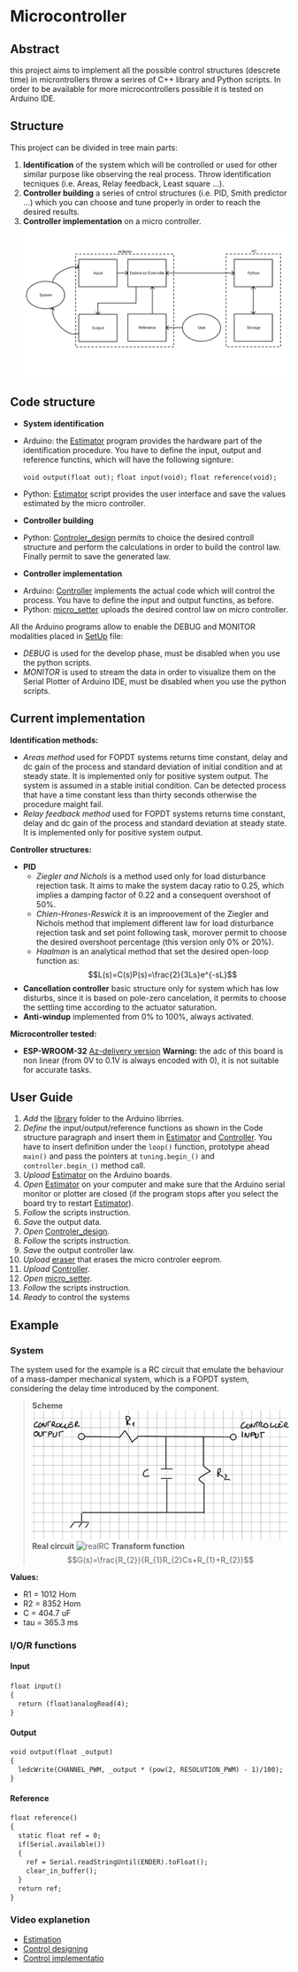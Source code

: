 # Microcontroller
## Abstract

this project aims to implement all the possible control structures (descrete time) in microntrollers throw a serires of C++ library and Python scripts. In order to be available for more microcontrollers possible it is tested on Arduino IDE.

## Structure

This project can be divided in tree main parts:

1. **Identification** of the system which will be controlled or used for other similar purpose like observing the real process. Throw identification tecniques (i.e. Areas, Relay feedback, Least square ...).
2. **Controller building** a series of cntrol structures (i.e. PID, Smith predictor ...) which you can choose and tune properly in order to reach the desired results.
3. **Controller implementation** on a micro controller.
![implementation](https://raw.githubusercontent.com/campregher99/Microcontroller/main/images/microcontroller.png)

## Code structure
* **System identification**
 + Arduino: the [Estimator](https://github.com/campregher99/Microcontroller/blob/main/arduino/estimator/estimator.ino) program provides the hardware part of the identification procedure. You have to define the input, output and reference functins, which will have the following signture:

	`void output(float out);`	`float input(void);`	`float reference(void);`
 + Python: [Estimator](https://github.com/campregher99/Microcontroller/blob/main/python/Estimator.py) script provides the user interface and save the values estimated by the micro controller.

* **Controller building**
 + Python: [Controler_design](https://github.com/campregher99/Microcontroller/blob/main/python/Controller_design.py) permits to choice the desired controll structure and perform the calculations in order to build the control law. Finally permit to save the generated law.

* **Controller implementation**
 + Arduino: [Controller](https://github.com/campregher99/Microcontroller/blob/main/arduino/Controller/Controller.ino) implements the actual code which will control the process. You have to define the input and output functins, as before.
 + Python: [micro_setter](https://github.com/campregher99/Microcontroller/blob/main/python/micro_setter.py) uploads the desired control law on micro controller.

All the Arduino programs allow to enable the DEBUG and MONITOR modalities placed in [SetUp](https://github.com/campregher99/Microcontroller/blob/main/arduino/library/SetUp.h) file:
* *DEBUG* is used for the develop phase, must be disabled when you use the python scripts.
* *MONITOR* is used to stream the data in order to visualize them on the Serial Plotter of Arduino IDE, must be disabled when you use the python scripts.

## Current implementation
**Identification methods:**

* *Areas method* used for FOPDT systems returns time constant, delay and dc gain of the process and standard deviation of initial condition and at steady state. It is implemented only for positive system output. The system is assumed in a stable initial condition. Can be detected process that have a time constant less than thirty seconds otherwise the procedure maight fail.
* *Relay feedback method* used for FOPDT systems returns time constant, delay and dc gain of the process and standard deviation at steady state. It is implemented only for positive system output.

**Controller structures:**

* **PID**
	* *Ziegler and Nichols* is a method used only for load disturbance rejection task. It aims to make the system dacay ratio to 0.25, which implies a damping factor of 0.22 and a consequent overshoot of 50%.
	* *Chien-Hrones-Reswick* it is an improovement of the Ziegler and Nichols method that implement different law for load disturbance rejection task and set point following task, morover permit to choose the desired overshoot percentage (this version only 0% or 20%).
	* *Haalman* is an analytical method that set the desired open-loop function as:
$$L(s)=C(s)P(s)=\frac{2}{3Ls}e^{-sL}$$
* **Cancellation controller** basic structure only for system which has low disturbs, since it is based on pole-zero cancelation, it permits to choose the settling time according to the actuator saturation.
* **Anti-windup** implemented from 0% to 100%, always activated.

**Microcontroller tested:**
* **ESP-WROOM-32** [Az-delivery version](https://www.az-delivery.de/it/products/esp32-developmentboard)
**Warning:** the adc of this board is non linear (from 0V to 0.1V is always encoded with 0), it is not suitable for accurate tasks.

## User Guide
1. *Add* the [library](https://github.com/campregher99/Microcontroller/tree/main/arduino/library) folder to the Arduino librries.
2. *Define* the input/output/reference functions as shown in the Code  structure paragraph and insert them in [Estimator](https://github.com/campregher99/Microcontroller/blob/main/arduino/estimator/estimator.ino) and [Controller](https://github.com/campregher99/Microcontroller/blob/main/arduino/Controller/Controller.ino). You have to insert definition under the `loop()` function, prototype ahead `main()` and pass the pointers at `tuning.begin_()` and `controller.begin_()` method call.
2. *Upload* [Estimator](https://github.com/campregher99/Microcontroller/blob/main/arduino/estimator/estimator.ino) on the Arduino boards.
3. *Open* [Estimator](https://github.com/campregher99/Microcontroller/blob/main/python/Estimator.py) on your computer and make sure that the Arduino serial monitor or plotter are closed  (if the program stops after you select the board try to restart [Estimator](https://github.com/campregher99/Microcontroller/blob/main/python/Estimator.py)).
4. *Follow* the scripts instruction.
5. *Save* the output data.
6. *Open*  [Controler_design](https://github.com/campregher99/Microcontroller/blob/main/python/Controller_design.py).
7. *Follow* the scripts instruction.
8. *Save* the output controller law.
9. *Upload* [eraser](https://github.com/campregher99/Microcontroller/blob/main/arduino/eraser/eraser.ino) that erases the micro controler eeprom.
10. *Upload* [Controller](https://github.com/campregher99/Microcontroller/blob/main/arduino/Controller/Controller.ino).
11. *Open* [micro_setter](https://github.com/campregher99/Microcontroller/blob/main/python/micro_setter.py).
12. *Follow* the scripts instruction.
13. *Ready* to control the systems

## Example

### System

The system used for the example is a RC circuit that emulate the behaviour of a mass-damper mechanical system, which is a FOPDT system, considering the delay time introduced by the component.
> **Scheme**
>![RC](https://raw.githubusercontent.com/campregher99/Microcontroller/main/images/RC.jpg)
> **Real circuit**
>![realRC](https://raw.githubusercontent.com/campregher99/Microcontroller/main/images/photoRC.png)
> **Transform function**
> $$G(s)=\frac{R_{2}}{R_{1}R_{2}Cs+R_{1}+R_{2}}$$

**Values:**
* R1 = 1012 Hom
* R2 = 8352 Hom
* C = 404.7 uF
* tau = 365.3 ms

### I/O/R functions
#### Input
```
float input()
{
  return (float)analogRead(4);
}
```
#### Output
```
void output(float _output)
{
  ledcWrite(CHANNEL_PWM, _output * (pow(2, RESOLUTION_PWM) - 1)/100);
}
```
#### Reference
```
float reference()
{
  static float ref = 0;
  if(Serial.available())
  {
    ref = Serial.readStringUntil(ENDER).toFloat();
	clear_in_buffer();
  }
  return ref;
}
```
### Video explanetion
* [Estimation](https://www.youtube.com/watch?v=6kdfCB7v6HE&t=8s)
* [Control designing](https://www.youtube.com/watch?v=_sXwOQpxr8A)
* [Control implementatio](https://www.youtube.com/watch?v=COWamDWwHf8)



